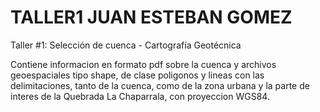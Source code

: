 # TALLER1 JUAN ESTEBAN GOMEZ
Taller #1: Selección de cuenca - Cartografía Geotécnica

Contiene informacion en formato pdf sobre la cuenca y archivos geoespaciales tipo shape, de clase poligonos y lineas con las delimitaciones, tanto de la cuenca, como de la zona urbana y la parte de interes de la Quebrada La Chaparrala, con proyeccion WGS84.
